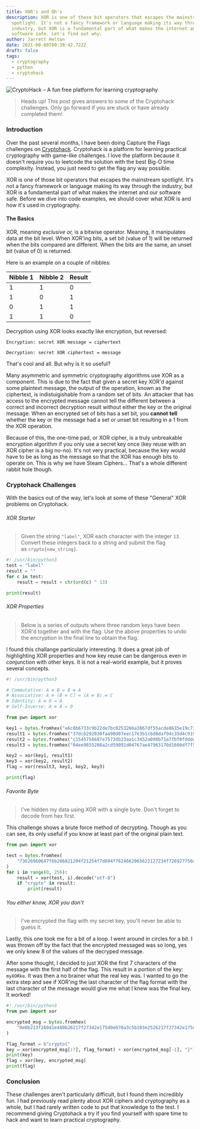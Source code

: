 ```yaml
---
title: XOR's and Oh's
description: XOR is one of those bit operators that escapes the mainstream
  spotlight. It's not a fancy framework or language making its way through the
  industry, but XOR is a fundamental part of what makes the internet and our
  software safe. Let's find out why.
author: Jarrett Helton
date: 2021-08-08T00:39:42.722Z
draft: false
tags:
  - cryptography
  - python
  - cryptohack
---
```

![CryptoHack – A fun free platform for learning cryptography](https://cryptohack.org/static/img/banner.png "CryptoHack")

> Heads up! This post gives answers to some of the Cryptohack challenges. Only go forward if you are stuck or have already completed them!

### Introduction

Over the past several months, I have been doing Capture the Flags challenges on [Cryptohack](https://cryptohack.org). Cryptohack is a platform for learning practical cryptography with game-like challenges. I love the platform because it doesn't require you to leetcode the solution with the best Big-O time complexity. Instead, you just need to get the flag any way possible.

 XOR is one of those bit operators that escapes the mainstream spotlight. It's not a fancy framework or language making its way through the industry, but XOR is a fundamental part of what makes the internet and our software safe. Before we dive into code examples, we should cover what XOR is and how it's used in cryptography.

#### The Basics

XOR, meaning *exclusive or,* is a bitwise operator. Meaning, it manipulates data at the bit level. When XOR'ing bits, a set bit (value of 1) will be returned when the bits compared are different. When the bits are the same, an unset bit (value of 0) is returned.

Here is an example on a couple of nibbles:

| Nibble 1 | Nibble 2 | Result |
| -------- | -------- | ------ |
| 1        | 1        | 0      |
| 1        | 0        | 1      |
| 0        | 1        | 1      |
| 1        | 1        | 0      |

Decryption using XOR looks exactly like encryption, but reversed:

`Encryption: secret XOR message = ciphertext`

`Decryption: secret XOR ciphertext = message`

That's cool and all. But why is it so useful? 

Many asymmetric and symmetric cryptography algorithms use XOR as a component. This is due to the fact that given a secret key XOR'd against some plaintext message, the output of the operation, known as the ciphertext, is indistuigishable from a random set of bits. An attacker that has access to the encrypted message cannot tell the different between a correct and incorrect decryption result without either the key or the original message. When an encrypted set of bits has a set bit, you **cannot** **tell** whether the key or the message had a set or unset bit resulting in a 1 from the XOR operation. 

Because of this, the one-time pad, or XOR cipher, is a truly unbreakable encryption algorithm if you only use a secret key once (key reuse with an XOR cipher is a big no-no). It's not very practical, because the key would have to be as long as the message so that the XOR has enough bits to operate on. This is why we have Steam Ciphers... That's a whole different rabbit hole though.

### Cryptohack Challenges

With the basics out of the way, let's look at some of these "General" XOR problems on Cryptohack.

###### XOR Starter

> Given the string `"label"`, XOR each character with the integer `13`. Convert these integers back to a string and submit the flag as `crypto{new_string}`.

```python
#! /usr/bin/python3
test = "label"
result = ""
for c in test:
    result = result + chr(ord(c) ^ 13)

print(result)
```

###### XOR Properties

> Below is a series of outputs where three random keys have been XOR'd together and with the flag. Use the above properties to undo the encryption in the final line to obtain the flag.

I found this challange particularly interesting. It does a great job of highlighting XOR properties and how key reuse can be dangerous even in conjunction with other keys. It is not a real-world example, but it proves several concepts.

```python
#! /usr/bin/python3

# Commutative: A ⊕ B = B ⊕ A
# Associative: A ⊕ (B ⊕ C) = (A ⊕ B) ⊕ C
# Identity: A ⊕ 0 = A
# Self-Inverse: A ⊕ A = 0

from pwn import xor

key1 = bytes.fromhex("a6c8b6733c9b22de7bc0253266a3867df55acde8635e19c73313")
result1 = bytes.fromhex("37dcb292030faa90d07eec17e3b1c6d8daf94c35d4c9191a5e1e")
result2 = bytes.fromhex("c1545756687e7573db23aa1c3452a098b71a7fbf0fddddde5fc1")
result3 = bytes.fromhex("04ee9855208a2cd59091d04767ae47963170d1660df7f56f5faf")

key2 = xor(key1, result1)
key3 = xor(key2, result2)
flag = xor(result3, key1, key2, key3)

print(flag)
```

###### Favorite Byte

> I've hidden my data using XOR with a single byte. Don't forget to decode from hex first.

This challenge shows a brute force method of decrypting. Though as you can see, its only useful if you know at least part of the original plain text.

```python
from pwn import xor

test = bytes.fromhex(
    "73626960647f6b206821204f21254f7d694f7624662065622127234f726927756d"
)
for i in range(0, 256):
    result = xor(test, i).decode("utf-8")
    if "crypto" in result:
        print(result)
```

###### You either know, XOR you don't

> I've encrypted the flag with my secret key, you'll never be able to guess it.

Lastly, this one took me for a bit of a loop. I went around in circles for a bit. I was thrown off by the fact that the  encrypted messaged was so long, yes we only knew 8 of the values of the decryped message.

After some thought, I decided to just XOR the first 7 characters of the message with the first half of the flag. This result in a portion of the key: `myXORke`. It was then a no brainer what the real key was. I wanted to go the extra step and see if XOR'ing the last character of the flag format with the last character of the message would give me what I knew was the final key. It worked!

```python
#! /usr/bin/python3
from pwn import xor

encrypted_msg = bytes.fromhex(
    "0e0b213f26041e480b26217f27342e175d0e070a3c5b103e2526217f27342e175d0e077e263451150104"
)

flag_format = b"crypto{"
key = xor(encrypted_msg[:7], flag_format) + xor(encrypted_msg[-1], "}")
print(key)
flag = xor(key, encrypted_msg)
print(flag)
```

### Conclusion

These challenges aren't particularly difficult, but I found them incredibly fun. I had previously read plenty about XOR ciphers and cryptography as a whole, but I had rarely written code to put that knowledge to the test. I recommend giving Cryptohack a try if you find yourself with spare time to hack and want to learn practical cryptography.
